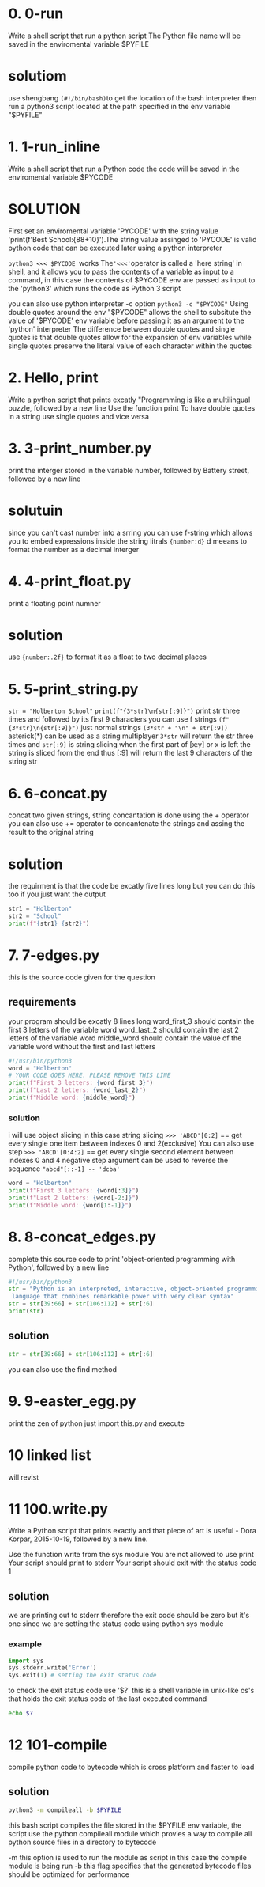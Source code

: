 # 0. 0-run
Write a shell script that run a python script
The Python file name will be saved in the enviromental variable $PYFILE
# solutiom
use shengbang ```(#!/bin/bash)```to get the location of the bash interpreter then run a python3 script located at the path specified in the env variable "$PYFILE"

# 1. 1-run_inline
Write a shell script that run a Python code the code will be saved in the enviromental variable $PYCODE
# SOLUTION
First set an enviromental variable 'PYCODE' with the string value 
'print(f'Best School:{88+10}').The string value assinged to 'PYCODE' is valid python code that can be executed later using a python interpreter

```python3 <<< $PYCODE ```works
The``` '<<<' ```operator is called a 'here string' in shell, and it allows you to pass the contents of a variable as input to a command, in this case the contents of $PYCODE env are passed as input to the 
'python3' which runs the code as Python 3 script

you can also use python interpreter -c option 
```python3 -c "$PYCODE"```
Using double quotes around the env "$PYCODE" allows the shell to subsitute the value of '$PYCODE' env variable before passing it as an argument to the 'python' interpreter
The difference between double quotes and single quotes is that double quotes allow for the expansion of env variables while single quotes preserve the literal value of each character within the quotes

# 2. Hello, print
Write a python script that prints excatly "Programming is like a multilingual puzzle, followed by a new line
Use the function print
To have double quotes in a string use single quotes and vice versa

# 3. 3-print_number.py
print the interger stored in the variable number, followed by Battery street, followed by a new line
# solutuin
since you can't cast number into a srring you can use f-string which allows you to embed expressions inside the string litrals
```{number:d}``` d meeans to format the number as a decimal interger
# 4. 4-print_float.py
print a floating point numner
# solution
use ```{number:.2f}``` to format it as a float to two decimal places
# 5. 5-print_string.py
```str = "Holberton School"```
```print(f"{3*str}\n{str[:9]}")```
print str three times and followed by its first 9 characters
you can use f strings
```(f"{3*str}\n{str[:9]}")```
just normal strings
```(3*str + "\n" + str[:9])``` asterick(*) can be used as a string multiplayer ```3*str``` will return the str three times and ```str[:9]``` is string slicing when the first part of [x:y] or x is left the string is sliced from the end thus [:9] will return the last 9 characters of the string str
# 6. 6-concat.py
concat two given strings, string concantation is done using the + operator you can also use += operator to concantenate the strings and assing the result to the original string
 # solution
 the requirment is that the code be excatly five lines long
 but you can do this too if you just want the output
```python
str1 = "Holberton"
str2 = "School"
print(f"{str1} {str2}")
```
# 7. 7-edges.py
this is the source code given for the question
## requirements
your program should be excatly 8 lines long
word_first_3 should contain the first 3 letters of the variable word
word_last_2 should contain the last 2 letters of the variable word
middle_word should contain the value of the variable word without the first and last letters
``` python
#!/usr/bin/python3
word = "Holberton"
# YOUR CODE GOES HERE. PLEASE REMOVE THIS LINE
print(f"First 3 letters: {word_first_3}")
print(f"Last 2 letters: {word_last_2}")
print(f"Middle word: {middle_word}")
```
### solution
i will use object slicing in this case string slicing
```>>> 'ABCD'[0:2]```  == get every single one item between indexes 0 and 2(exclusive)
You can also use step
```>>> 'ABCD'[0:4:2]``` == get every single second element between indexes 0 and 4
negative step argument can be used to reverse the sequence
```"abcd"[::-1] -- 'dcba'```
```python
word = "Holberton"
print(f"First 3 letters: {word[:3]}")
print(f"Last 2 letters: {word[-2:]}")
print(f"Middle word: {word[1:-1]}")
```
# 8. 8-concat_edges.py
complete this source code to print 'object-oriented programming with Python', followed by a new line
```python
#!/usr/bin/python3
str = "Python is an interpreted, interactive, object-oriented programming\
 language that combines remarkable power with very clear syntax"
str = str[39:66] + str[106:112] + str[:6]
print(str)
```
## solution
```python
str = str[39:66] + str[106:112] + str[:6]
```
you  can also use the find method

# 9. 9-easter_egg.py
print the zen of python
just import this.py and execute

# 10 linked list
will revist

# 11 100.write.py
Write a Python script that prints exactly and that piece of art is useful - Dora Korpar, 2015-10-19, followed by a new line.

Use the function write from the sys module
You are not allowed to use print
Your script should print to stderr
Your script should exit with the status code 1

## solution
we are printing out to stderr therefore the exit code should be zero but it's one since we are setting the status code using python sys module
### example
```python
import sys
sys.stderr.write('Error')
sys.exit(1) # setting the exit status code
```
to check the exit status code use '$?' this is a shell variable in unix-like os's that holds the exit status code of the last executed command
```bash
echo $?
```

# 12 101-compile
compile python code to bytecode which is cross platform and faster to load
## solution
```bash
python3 -m compileall -b $PYFILE
```
this bash script compiles the file stored in the $PYFILE env variable, the script use the python compileall module which provies a way to compile all python source files in a directory to bytecode

-m this option is used to run the module as script in this case the compile module is being run
-b this flag specifies that the generated bytecode files should be optimized for performance
